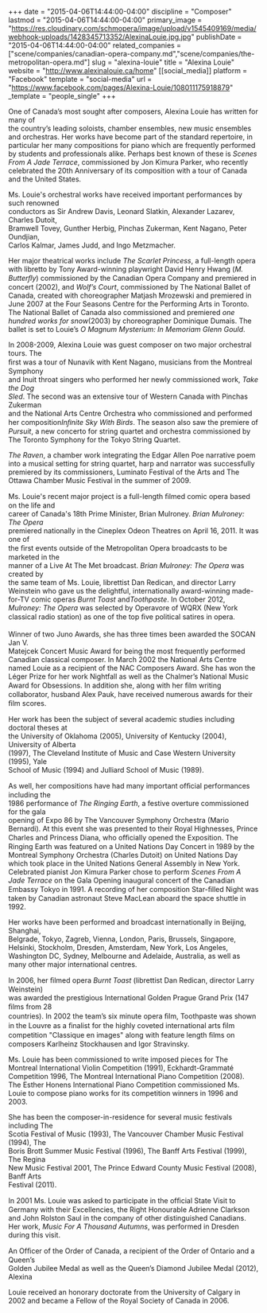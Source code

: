+++
date = "2015-04-06T14:44:00-04:00"
discipline = "Composer"
lastmod = "2015-04-06T14:44:00-04:00"
primary_image = "https://res.cloudinary.com/schmopera/image/upload/v1545409169/media/webhook-uploads/1428345713352/AlexinaLouie.jpg.jpg"
publishDate = "2015-04-06T14:44:00-04:00"
related_companies = ["scene/companies/canadian-opera-company.md","scene/companies/the-metropolitan-opera.md"]
slug = "alexina-louie"
title = "Alexina Louie"
website = "http://www.alexinalouie.ca/home"
[[social_media]]
platform = "Facebook"
template = "social-media"
url = "https://www.facebook.com/pages/Alexina-Louie/108011175918879"
_template = "people_single"
+++

<p>
	One of Canadaʼs most sought after composers, Alexina Louie has written for many of<br>
	the countryʼs leading soloists, chamber ensembles, new music ensembles and orchestras. Her works have become part of the standard repertoire, in particular her many compositions for piano which are frequently performed by students and professionals alike. Perhaps best known of these is <em>Scenes From A Jade Terrace</em>, commissioned by Jon Kimura Parker, who recently celebrated the 20th Anniversary of its composition with a tour of Canada and the United States.
</p>
<p>
	Ms. Louie's orchestral works have received important performances by such renowned<br>
	conductors as Sir Andrew Davis, Leonard Slatkin, Alexander Lazarev, Charles Dutoit,<br>
	Bramwell Tovey, Gunther Herbig, Pinchas Zukerman, Kent Nagano, Peter Oundjian,<br>
	Carlos Kalmar, James Judd, and Ingo Metzmacher.
</p>
<p>
	Her major theatrical works include <em>The Scarlet Princess</em>, a full-length opera with libretto by Tony Award-winning playwright David Henry Hwang (<em>M. Butterﬂy</em>) commissioned by the Canadian Opera Company and premiered in concert (2002), and <em>Wolfʼs Court</em>, commissioned by The National Ballet of Canada, created with choreographer Matjash Mrozewski and premiered in June 2007 at the Four Seasons Centre for the Performing Arts in Toronto. The National Ballet of Canada also commissioned and premiered <em>one hundred works for snow</em>(2003) by choreographer Dominique Dumais. The ballet is set to Louieʼs <em>O Magnum Mysterium: In Memoriam</em><em> </em><em>Glenn Gould</em>.
</p>
<p>
	In 2008-2009, Alexina Louie was guest composer on two major orchestral tours. The<br>
	ﬁrst was a tour of Nunavik with Kent Nagano, musicians from the Montreal Symphony<br>
	and Inuit throat singers who performed her newly commissioned work, <em>Take the Dog</em><br>
	<em>Sled</em>. The second was an extensive tour of Western Canada with Pinchas Zukerman<br>
	and the National Arts Centre Orchestra who commissioned and performed her composition<em>Inﬁnite Sky With Birds</em>. The season also saw the premiere of <em>Pursuit</em>, a new concerto for string quartet and orchestra commissioned by The Toronto Symphony for the Tokyo String Quartet.
</p>
<p>
	<em>The Raven</em>, a chamber work integrating the Edgar Allen Poe narrative poem into a musical setting for string quartet, harp and narrator was successfully premiered by its commissioners, Luminato Festival of the Arts and The Ottawa Chamber Music Festival in the summer of 2009.
</p>
<p>
	Ms. Louie's recent major project is a full-length ﬁlmed comic opera based on the life and<br>
	career of Canada's 18th Prime Minister, Brian Mulroney. <em>Brian Mulroney: The Opera</em><br>
	premiered nationally in the Cineplex Odeon Theatres on April 16, 2011. It was one of<br>
	the ﬁrst events outside of the Metropolitan Opera broadcasts to be marketed in the<br>
	manner of a Live At The Met broadcast. <em>Brian Mulroney: The Opera</em> was created by<br>
	the same team of Ms. Louie, librettist Dan Redican, and director Larry Weinstein who gave us the delightful, internationally award-winning made-for-TV comic operas <em>Burnt</em><em> </em><em>Toast</em> and<em>Toothpaste</em>. In October 2012, <em>Mulroney: The Opera</em> was selected by Operavore of WQRX (New York classical radio station) as one of the top ﬁve political satires in opera.<br>
	<br>
	Winner of two Juno Awards, she has three times been awarded the SOCAN Jan V.<br>
	Matejcek Concert Music Award for being the most frequently performed Canadian classical composer. In March 2002 the National Arts Centre named Louie as a recipient of the NAC Composers Award. She has won the Léger Prize for her work Nightfall as well as the Chalmerʼs National Music Award for Obsessions. In addition she, along with her ﬁlm writing collaborator, husband Alex Pauk, have received numerous awards for their ﬁlm scores.
</p>
<p>
	Her work has been the subject of several academic studies including doctoral theses at<br>
	the University of Oklahoma (2005), University of Kentucky (2004), University of Alberta<br>
	(1997), The Cleveland Institute of Music and Case Western University (1995), Yale<br>
	School of Music (1994) and Julliard School of Music (1989).
</p>
<p>
	As well, her compositions have had many important ofﬁcial performances including the<br>
	1986 performance of <em>The Ringing Earth</em>, a festive overture commissioned for the gala<br>
	opening of Expo 86 by The Vancouver Symphony Orchestra (Mario Bernardi). At this event she was presented to their Royal Highnesses, Prince Charles and Princess Diana, who ofﬁcially opened the Exposition. The Ringing Earth was featured on a United Nations Day Concert in 1989 by the Montreal Symphony Orchestra (Charles Dutoit) on United Nations Day which took place in the United Nations General Assembly in New York. Celebrated pianist Jon Kimura Parker chose to perform <em>Scenes From A</em><em> </em><em>Jade Terrace</em> on the Gala Opening inaugural concert of the Canadian Embassy Tokyo in 1991. A recording of her composition Star-ﬁlled Night was taken by Canadian astronaut Steve MacLean aboard the space shuttle in 1992.
</p>
<p>
	Her works have been performed and broadcast internationally in Beijing, Shanghai,<br>
	Belgrade, Tokyo, Zagreb, Vienna, London, Paris, Brussels, Singapore, Helsinki, Stockholm, Dresden, Amsterdam, New York, Los Angeles, Washington DC, Sydney, Melbourne and Adelaide, Australia, as well as many other major international centres.
</p>
<p>
	In 2006, her ﬁlmed opera <em>Burnt Toast</em> (librettist Dan Redican, director Larry Weinstein)<br>
	was awarded the prestigious International Golden Prague Grand Prix (147 ﬁlms from 28<br>
	countries). In 2002 the teamʼs six minute opera ﬁlm, Toothpaste was shown in the Louvre as a ﬁnalist for the highly coveted international arts ﬁlm competition "Classique en images" along with feature length ﬁlms on composers Karlheinz Stockhausen and Igor Stravinsky.
</p>
<p>
	Ms. Louie has been commissioned to write imposed pieces for The Montreal International Violin Competition (1991), Eckhardt-Grammaté Competition 1996, The Montreal International Piano Competition (2008). The Esther Honens International Piano Competition commissioned Ms. Louie to compose piano works for its competition winners in 1996 and 2003.
</p>
<p>
	She has been the composer-in-residence for several music festivals including The<br>
	Scotia Festival of Music (1993), The Vancouver Chamber Music Festival (1994), The<br>
	Boris Brott Summer Music Festival (1996), The Banff Arts Festival (1999), The Regina<br>
	New Music Festival 2001, The Prince Edward County Music Festival (2008), Banff Arts<br>
	Festival (2011).
</p>
<p>
	In 2001 Ms. Louie was asked to participate in the ofﬁcial State Visit to Germany with their Excellencies, the Right Honourable Adrienne Clarkson and John Rolston Saul in the company of other distinguished Canadians. Her work, <em>Music For A Thousand</em><em> </em><em>Autumns</em>, was performed in Dresden during this visit.
</p>
<p>
	An Ofﬁcer of the Order of Canada, a recipient of the Order of Ontario and a Queenʼs<br>
	Golden Jubilee Medal as well as the Queenʼs Diamond Jubilee Medal (2012), Alexina<br>
</p>
<p>
	Louie received an honorary doctorate from the University of Calgary in 2002 and became a Fellow of the Royal Society of Canada in 2006.
</p>
